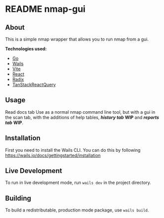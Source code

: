 # README nmap-gui

## About
This is a simple nmap wrapper that allows you to run nmap from a gui.

**Technologies used:**
- [Go](https://golang.org/)
- [Wails](https://wails.io/)
- [Vite](https://vitejs.dev/)
- [React](https://reactjs.org/)
- [Radix](https://www.radix-ui.com/primitives)
- [TanStackReactQuery](https://tanstack.com/query/)

## Usage
Read docs tab
Use as a normal nmap command line tool, but with a gui in the scan tab, with the additions of help tables, ***history tab*** **WIP** and ***reports tab*** **WIP**.

## Installation
First you need to install the Wails CLI. You can do this by following https://wails.io/docs/gettingstarted/installation

## Live Development
To run in live development mode, run `wails dev` in the project directory.

## Building
To build a redistributable, production mode package, use `wails build`.
